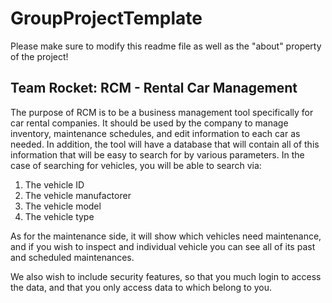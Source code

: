 # GroupProjectTemplate
Please make sure to modify this readme file as well as the "about" property of the project!
## Team Rocket: RCM - Rental Car Management
The purpose of RCM is to be a business management tool specifically for car rental companies. 
It should be used by the company to manage inventory, maintenance schedules, and edit information 
to each car as needed. In addition, the tool will have a database that will contain all of this 
information that will be easy to search for by various parameters.
In the case of searching for vehicles, you will be able to search via:
1. The vehicle ID
2. The vehicle manufactorer
3. The vehicle model
4. The vehicle type

As for the maintenance side, it will show which vehicles need maintenance, and if you wish to inspect
and individual vehicle you can see all of its past and scheduled maintenances.

We also wish to include security features, so that you much login to access the data, and that you only
access data to which belong to you.
